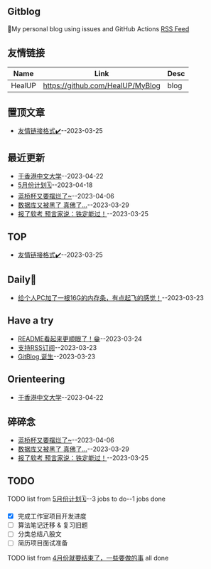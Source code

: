 ## Gitblog
🤳My personal blog using issues and GitHub Actions
[RSS Feed](https://raw.githubusercontent.com/HealUP/MyBlog/master/feed.xml)
## 友情链接
| Name | Link | Desc | 
 | ---- | ---- | ---- |
| HealUP | https://github.com/HealUP/MyBlog | blog |
## 置顶文章
- [友情链接格式✔️](https://github.com/HealUP/MyBlog/issues/7)--2023-03-25
## 最近更新
- [于香港中文大学](https://github.com/HealUP/MyBlog/issues/12)--2023-04-22
- [5月份计划🗓️](https://github.com/HealUP/MyBlog/issues/11)--2023-04-18
- [蓝桥杯又要摆烂了~](https://github.com/HealUP/MyBlog/issues/10)--2023-04-06
- [数据库又被黑了 真佛了...](https://github.com/HealUP/MyBlog/issues/9)--2023-03-29
- [报了软考 预言家说：铁定能过！](https://github.com/HealUP/MyBlog/issues/8)--2023-03-25
## TOP
- [友情链接格式✔️](https://github.com/HealUP/MyBlog/issues/7)--2023-03-25
## Daily🔆
- [给个人PC加了一根16G的内存条，有点起飞的感觉！](https://github.com/HealUP/MyBlog/issues/3)--2023-03-23
## Have a try
- [README看起来更顺眼了！😁](https://github.com/HealUP/MyBlog/issues/4)--2023-03-24
- [支持RSS订阅](https://github.com/HealUP/MyBlog/issues/2)--2023-03-23
- [GitBlog 诞生](https://github.com/HealUP/MyBlog/issues/1)--2023-03-23
## Orienteering
- [于香港中文大学](https://github.com/HealUP/MyBlog/issues/12)--2023-04-22
## 碎碎念
- [蓝桥杯又要摆烂了~](https://github.com/HealUP/MyBlog/issues/10)--2023-04-06
- [数据库又被黑了 真佛了...](https://github.com/HealUP/MyBlog/issues/9)--2023-03-29
- [报了软考 预言家说：铁定能过！](https://github.com/HealUP/MyBlog/issues/8)--2023-03-25
## TODO
TODO list from [5月份计划🗓️](https://github.com/HealUP/MyBlog/issues/11)--3 jobs to do--1 jobs done
- [x] 完成工作室项目开发进度
- [ ] 算法笔记迁移 & 复习旧题
- [ ] 分类总结八股文
- [ ] 简历项目面试准备

TODO list from [4月份就要结束了，一些要做的事](https://github.com/HealUP/MyBlog/issues/6) all done

